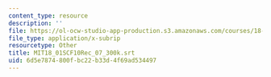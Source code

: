 ```yaml
---
content_type: resource
description: ''
file: https://ol-ocw-studio-app-production.s3.amazonaws.com/courses/18-01sc-single-variable-calculus-fall-2010/6d5e7874800fbc22b33d4f69ad534497_MIT18_01SCF10Rec_07_300k.srt
file_type: application/x-subrip
resourcetype: Other
title: MIT18_01SCF10Rec_07_300k.srt
uid: 6d5e7874-800f-bc22-b33d-4f69ad534497
---
```

